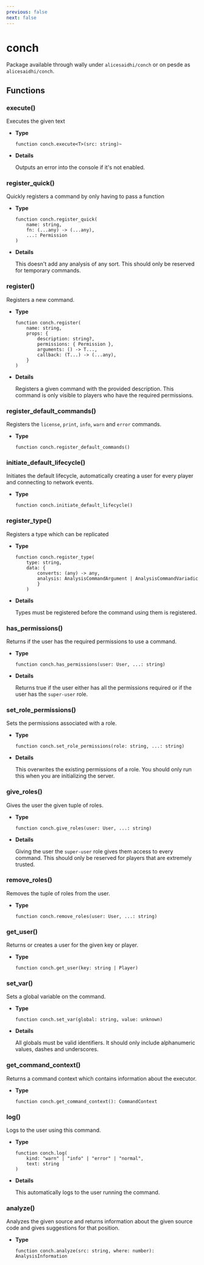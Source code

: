 ```yaml
---
previous: false
next: false
---
```


# conch

Package available through wally under `alicesaidhi/conch` or on pesde as `alicesaidhi/conch`.

## Functions

### execute()

Executes the given text

- **Type**

    ```luau
    function conch.execute<T>(src: string)~
    ```

- **Details**

    Outputs an error into the console if it's not enabled.

### register_quick()

Quickly registers a command by only having to pass a function

- **Type**

    ```luau
    function conch.register_quick(
        name: string,
        fn: (...any) -> (...any),
		...: Permission
    )
    ```

- **Details**

    This doesn't add any analysis of any sort. This should only be reserved for temporary commands.

### register()

Registers a new command.

- **Type**

    ```luau
    function conch.register(
		name: string,
		props: {
			description: string?,
			permissions: { Permission },
			arguments: () -> T...,
			callback: (T...) -> (...any),
		}
	)
    ```

- **Details**

    Registers a given command with the provided description. This command is only visible to players who have the required permissions.

### register_default_commands()

Registers the `license`, `print`, `info`, `warn` and `error` commands.

- **Type**

    ```luau
    function conch.register_default_commands()
    ```

### initiate_default_lifecycle()

Initiates the default lifecycle, automatically creating a user for every player and connecting to network events.

- **Type**

    ```luau
    function conch.initiate_default_lifecycle()
    ```

### register_type()

Registers a type which can be replicated

- **Type**

    ```luau
    function conch.register_type(
		type: string,
		data: {
			converts: (any) -> any,
			analysis: AnalysisCommandArgument | AnalysisCommandVariadic
			}
		)
    ```

- **Details**

    Types must be registered before the command using them is registered.

### has_permissions()

Returns if the user has the required permissions to use a command.

- **Type**

	```luau
	function conch.has_permissions(user: User, ...: string)
	```

- **Details**

	Returns true if the user either has all the permissions required or if the user has the `super-user` role.

### set_role_permissions()

Sets the permissions associated with a role.

- **Type**

	```luau
	function conch.set_role_permissions(role: string, ...: string)
	```

- **Details**

	This overwrites the existing permissions of a role. You should only run this when you are initializing the server.

### give_roles()

Gives the user the given tuple of roles.

- **Type**

	```luau
	function conch.give_roles(user: User, ...: string)
	```

- **Details**

	Giving the user the `super-user` role gives them access to every command. This should only be reserved for players that are extremely trusted.

### remove_roles()

Removes the tuple of roles from the user.

- **Type**
	
	```luau
	function conch.remove_roles(user: User, ...: string)
	```

### get_user()

Returns or creates a user for the given key or player.

- **Type**

	```luau
	function conch.get_user(key: string | Player)
	```

### set_var()

Sets a global variable on the command.

- **Type**

	```luau
	function conch.set_var(global: string, value: unknown)
	```

- **Details**

	All globals must be valid identifiers. It should only include alphanumeric values, dashes and underscores.

### get_command_context()

Returns a command context which contains information about the executor.

- **Type**

	```luau
	function conch.get_command_context(): CommandContext
	```

### log()

Logs to the user using this command.

- **Type**

	```luau
	function conch.log(
		kind: "warn" | "info" | "error" | "normal",
		text: string
	)
	```

- **Details**

	This automatically logs to the user running the command.

### analyze()

Analyzes the given source and returns information about the given source code and gives suggestions for that position.

- **Type**

	```luau
	function conch.analyze(src: string, where: number): AnalysisInformation
	```
